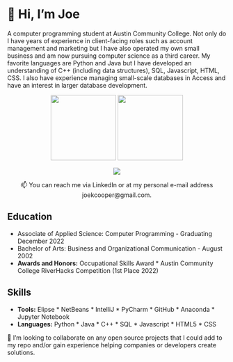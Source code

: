 # 👋 Hi, I’m Joe

A computer programming student at Austin Community College.  Not only do I have years of experience in client-facing roles such as account management and marketing but I have also operated my own small business and am now pursuing computer science as a third career.  My favorite languages are Python and Java but I have developed an understanding of C++ (including data structures), SQL, Javascript, HTML, CSS.  I also have experience managing small-scale databases in Access and have an interest in larger database development.

<p align='center'>
  <a href="https://github-readme-stats.vercel.app/api?username=jk-cooper&show_icons=true&count_private=true"><img height=150
      src="https://github-readme-stats.vercel.app/api?username=jk-cooper&show_icons=true*count_private=true"/></a>
  <a href="https://github.com/jk-cooper/github-readme-stats"><img height=150
      src="https://github-readme-stats.vercel.app/api/top-langs/?username=jk-cooper&layout=compact"/></a>
</p>

<p align='center'>
  <a href="https://www.linkedin.com/in/jk-cooper/">
    <img src="https://img.shields.io/badge/linkedin-%230077B5.svg?&style=for-the-badge&logo=linkedin&logoColor=white"/>
  </a>
<p align='center'>
  📫 You can reach me via LinkedIn or at my personal e-mail address joekcooper@gmail.com.
</p>

## Education

*   Associate of Applied Science: Computer Programming - Graduating December 2022
*   Bachelor of Arts: Business and Organizational Communication - August 2002
*   **Awards and Honors:** Occupational Skills Award * Austin Community College RiverHacks Competition (1st Place 2022)

## Skills

*   **Tools:** Elipse * NetBeans * IntelliJ * PyCharm * GitHub * Anaconda * Jupyter Notebook
*   **Languages:** Python * Java * C++ * SQL * Javascript * HTML5 * CSS

💞️ I’m looking to collaborate on any open source projects that I could add to my repo and/or gain experience helping companies or developers create solutions.


<!---
jk-cooper/jk-cooper is a ✨ special ✨ repository because its `README.md` (this file) appears on your GitHub profile.
You can click the Preview link to take a look at your changes.
--->
